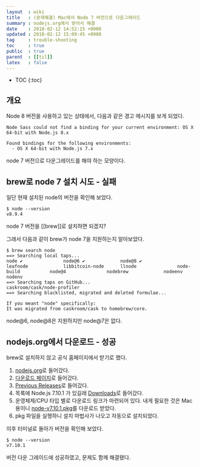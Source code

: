 ```yaml
---
layout  : wiki
title   : (문제해결) Mac에서 Node 7 버전으로 다운그레이드
summary : nodejs.org에서 받아서 해결
date    : 2018-02-12 14:52:15 +0900
updated : 2018-02-12 15:09:45 +0900
tag     : trouble-shooting
toc     : true
public  : true
parent  : [[til]]
latex   : false
---
```

* TOC
{:toc}

## 개요

Node 8 버전을 사용하고 있는 상태에서, 다음과 같은 경고 메시지를 보게 되었다.

```
Node Sass could not find a binding for your current environment: OS X 64-bit with Node.js 8.x

Found bindings for the following environments:
  - OS X 64-bit with Node.js 7.x
```

node 7 버전으로 다운그레이드를 해야 하는 모양이다.

## brew로 node 7 설치 시도 - 실패

일단 현재 설치된 node의 버전을 확인해 보았다.

```
$ node --version
v8.9.4
```

node 7 버전을 [[brew]]로 설치하면 되겠지?

그래서 다음과 같이 brew가 node 7을 지원하는지 알아보았다.

```
$ brew search node
==> Searching local taps...
node ✔               node@6 ✔             node@8 ✔             leafnode             libbitcoin-node      llnode               node-build           node@4               nodebrew             nodeenv              nodenv
==> Searching taps on GitHub...
caskroom/cask/node-profiler
==> Searching blacklisted, migrated and deleted formulae...

If you meant "node" specifically:
It was migrated from caskroom/cask to homebrew/core.
```

node@6, node@8은 지원하지만 node@7은 없다.

## nodejs.org에서 다운로드 - 성공

brew로 설치하지 않고 공식 홈페이지에서 받기로 했다.

1. [nodejs.org](https://nodejs.org/en/)로 들어갔다.
2. [다운로드 페이지](https://nodejs.org/en/download/current/ )로 들어갔다.
3. [Previous Releases](https://nodejs.org/en/download/releases/)로 들어갔다.
4. 목록에 Node.js 7.10.1 가 있길래 [Downloads](https://nodejs.org/download/release/v7.10.1/)로 들어갔다.
5. 운영체제/CPU 타입 별로 다운로드 링크가 마련되어 있다. 내게 필요한 것은 Mac 용이니 [node-v7.10.1.pkg](https://nodejs.org/download/release/v7.10.1/node-v7.10.1.pkg)를 다운로드 받았다.
6. pkg 파일을 실행하니 설치 마법사가 나오고 자동으로 설치되었다.

이후 터미널로 돌아가 버전을 확인해 보았다.

```
$ node --version
v7.10.1
```

버전 다운 그레이드에 성공하였고, 문제도 함께 해결됐다.


